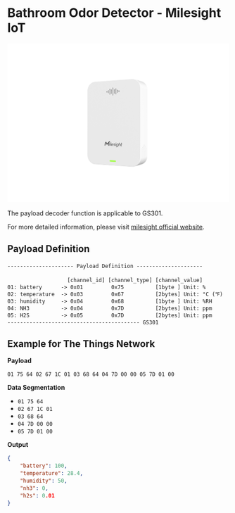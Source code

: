 # Bathroom Odor Detector - Milesight IoT

![GS301](GS301.png)

The payload decoder function is applicable to GS301.

For more detailed information, please visit [milesight official website](https://www.milesight-iot.com).

## Payload Definition

```
--------------------- Payload Definition ---------------------

                   [channel_id] [channel_type] [channel_value]
01: battery      -> 0x01         0x75          [1byte ] Unit: %
02: temperature  -> 0x03         0x67          [2bytes] Unit: °C (℉)
03: humidity     -> 0x04         0x68          [1byte ] Unit: %RH
04: NH3          -> 0x04         0x7D          [2bytes] Unit: ppm
05: H2S          -> 0x05         0x7D          [2bytes] Unit: ppm
------------------------------------------ GS301
```

## Example for The Things Network

**Payload**

```
01 75 64 02 67 1C 01 03 68 64 04 7D 00 00 05 7D 01 00
```

**Data Segmentation**

-   `01 75 64`
-   `02 67 1C 01`
-   `03 68 64`
-   `04 7D 00 00`
-   `05 7D 01 00`

**Output**

```json
{
    "battery": 100,
    "temperature": 28.4,
    "humidity": 50,
    "nh3": 0,
    "h2s": 0.01
}
```
